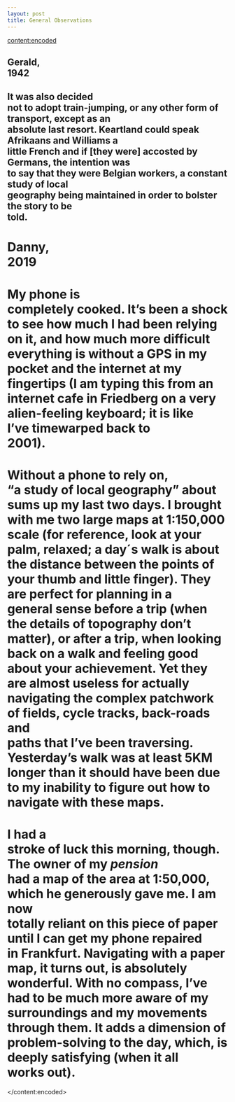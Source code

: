 ```yaml
---
layout: post
title: General Observations
---
```

<content:encoded><h2 style="white-space:pre-wrap;"><strong>Gerald, 1942</strong></h2><h2 style="white-space:pre-wrap;">It was also decided not to adopt train-jumping, or any other form of transport, except as an absolute last resort. Keartland could speak Afrikaans and Williams a little French and if [they were] accosted by Germans, the intention was to say that they were Belgian workers, a constant study of local geography being maintained in order to bolster the story to be told.</h2><h1 style="white-space:pre-wrap;"><strong>Danny, 2019</strong></h1><h1 style="white-space:pre-wrap;">My phone is completely cooked. It’s been a shock to see how much I had been relying on it, and how much more difficult everything is without a GPS in my pocket and the internet at my fingertips (I am typing this from an internet cafe in Friedberg on a very alien-feeling keyboard; it is like I’ve timewarped back to 2001).</h1><h1 style="white-space:pre-wrap;">Without a phone to rely on, “a study of local geography” about sums up my last two days. I brought with me two large maps at 1:150,000 scale (for reference, look at your palm, relaxed; a day´s walk is about the distance between the points of your thumb and little finger). They are perfect for planning in a general sense before a trip (when the details of topography don’t matter), or after a trip, when looking back on a walk and feeling good about your achievement. Yet they are almost useless for actually navigating the complex patchwork of fields, cycle tracks, back-roads and paths that I’ve been traversing. Yesterday’s walk was at least 5KM longer than it should have been due to my inability to figure out how to navigate with these maps.</h1><h1 style="white-space:pre-wrap;">I had a stroke of luck this morning, though. The owner of my <em>pension</em> had a map of the area at 1:50,000, which he generously gave me. I am now totally reliant on this piece of paper until I can get my phone repaired in Frankfurt. Navigating with a paper map, it turns out, is absolutely wonderful. With no compass, I’ve had to be much more aware of my surroundings and my movements through them. It adds a dimension of problem-solving to the day, which,  is deeply satisfying (when it all works out).</h1></content:encoded>